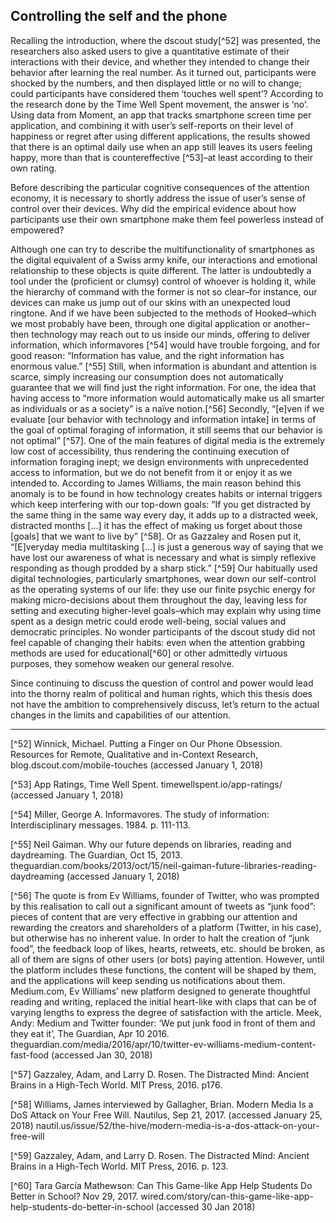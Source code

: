 ## Controlling the self and the phone

Recalling the introduction, where the dscout study[^52] was presented, the researchers also asked users to give a quantitative estimate of their interactions with their device, and whether they intended to change their behavior after learning the real number. As it turned out, participants were shocked by the numbers, and then displayed little or no will to change; could participants have considered them ‘touches well spent’? According to the research done by the Time Well Spent movement, the answer is ‘no’. Using data from Moment, an app that tracks smartphone screen time per application, and combining it with user’s self-reports on their level of happiness or regret after using different applications, the results showed that there is an optimal daily use when an app still leaves its users feeling happy, more than that is countereffective [^53]–at least according to their own rating.

Before describing the particular cognitive consequences of the attention economy, it is necessary to shortly address the issue of user’s sense of control over their devices. Why did the empirical evidence about how participants use their own smartphone make them feel powerless instead of empowered?

Although one can try to describe the multifunctionality of smartphones as the digital equivalent of a Swiss army knife, our interactions and emotional relationship to these objects is quite different. The latter is undoubtedly a tool under the (proficient or clumsy) control of whoever is holding it, while the hierarchy of command with the former is not so clear–for instance, our devices can make us jump out of our skins with an unexpected loud ringtone. And if we have been subjected to the methods of Hooked–which we most probably have been, through one digital application or another–then technology may reach out to us inside our minds, offering to deliver information, which informavores [^54] would have trouble forgoing, and for good reason: “Information has value, and the right information has enormous value.” [^55] Still, when information is abundant and attention is scarce, simply increasing our consumption does not automatically guarantee that we will find just the right information. For one, the idea that having access to “more information would automatically make us all smarter as individuals or as a society” is a naïve notion.[^56] Secondly, “\[e\]ven if we evaluate \[our behavior with technology and information intake\] in terms of the goal of optimal foraging of information, it still seems that our behavior is not optimal” [^57]. One of the main features of digital media is the extremely low cost of accessibility, thus rendering the continuing execution of information foraging inept; we design environments with unprecedented access to information, but we do not benefit from it or enjoy it as we intended to. According to James Williams, the main reason behind this anomaly is to be found in how technology creates habits or internal triggers which keep interfering with our top-down goals: “If you get distracted by the same thing in the same way every day, it adds up to a distracted week, distracted months \[...\] it has the effect of making us forget about those \[goals\] that we want to live by” [^58]. Or as Gazzaley and Rosen put it, “\[E\]veryday media multitasking \[...\] is just a generous way of saying that we have lost our awareness of what is necessary and what is simply reflexive responding as though prodded by a sharp stick.” [^59] Our habitually used digital technologies, particularly smartphones, wear down our self-control as the operating systems of our life: they use our finite psychic energy for making micro-decisions about them throughout the day, leaving less for setting and executing higher-level goals–which may explain why using time spent as a design metric could erode well-being, social values and democratic principles. No wonder participants of the dscout study did not feel capable of changing their habits: even when the attention grabbing methods are used for educational[^60] or other admittedly virtuous purposes, they somehow weaken our general resolve.

Since continuing to discuss the question of control and power would lead into the thorny realm of political and human rights, which this thesis does not have the ambition to comprehensively discuss, let’s return to the actual changes in the limits and capabilities of our attention.

---

[^52] Winnick, Michael. Putting a Finger on Our Phone Obsession. Resources for Remote, Qualitative and in-Context Research, blog.dscout.com/mobile-touches (accessed January 1, 2018)

[^53] App Ratings, Time Well Spent. timewellspent.io/app-ratings/ (accessed January 1, 2018)

[^54] Miller, George A. Informavores. The study of information: Interdisciplinary messages. 1984\. p. 111-113.

[^55] Neil Gaiman. Why our future depends on libraries, reading and daydreaming. The Guardian, Oct 15, 2013. theguardian.com/books/2013/oct/15/neil-gaiman-future-libraries-reading-daydreaming (accessed January 1, 2018)

[^56] The quote is from Ev Williams, founder of Twitter, who was prompted by this realisation to call out a significant amount of tweets as “junk food”: pieces of content that are very effective in grabbing our attention and rewarding the creators and shareholders of a platform (Twitter, in his case), but otherwise has no inherent value. In order to halt the creation of “junk food”, the feedback loop of likes, hearts, retweets, etc. should be broken, as all of them are signs of other users (or bots) paying attention. However, until the platform includes these functions, the content will be shaped by them, and the applications will keep sending us notifications about them. Medium.com, Ev Williams’ new platform designed to generate thoughtful reading and writing, replaced the initial heart-like with claps that can be of varying lengths to express the degree of satisfaction with the article. Meek, Andy: Medium and Twitter founder: ‘We put junk food in front of them and they eat it’, The Guardian, Apr 10 2016. theguardian.com/media/2016/apr/10/twitter-ev-williams-medium-content-fast-food (accessed Jan 30, 2018)

[^57] Gazzaley, Adam, and Larry D. Rosen. The Distracted Mind: Ancient Brains in a High-Tech World. MIT Press, 2016. p176.

[^58] Williams, James interviewed by Gallagher, Brian. Modern Media Is a DoS Attack on Your Free Will. Nautilus, Sep 21, 2017. (accessed January 25, 2018) nautil.us/issue/52/the-hive/modern-media-is-a-dos-attack-on-your-free-will

[^59] Gazzaley, Adam, and Larry D. Rosen. The Distracted Mind: Ancient Brains in a High-Tech World. MIT Press, 2016. p. 123.

[^60] Tara García Mathewson: Can This Game-like App Help Students Do Better in School? Nov 29, 2017. wired.com/story/can-this-game-like-app-help-students-do-better-in-school (accessed 30 Jan 2018)
